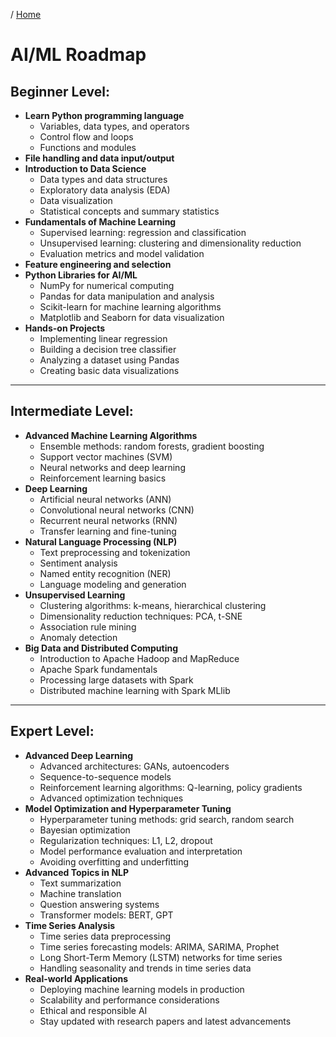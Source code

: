 / [Home](index.md)

# AI/ML Roadmap

## Beginner Level:
- **Learn Python programming language**
  - Variables, data types, and operators
  - Control flow and loops
  - Functions and modules
- **File handling and data input/output**
- **Introduction to Data Science**
  - Data types and data structures
  - Exploratory data analysis (EDA)
  - Data visualization
  - Statistical concepts and summary statistics
- **Fundamentals of Machine Learning**
  - Supervised learning: regression and classification
  - Unsupervised learning: clustering and dimensionality reduction
  - Evaluation metrics and model validation
- **Feature engineering and selection**
- **Python Libraries for AI/ML**
  - NumPy for numerical computing
  - Pandas for data manipulation and analysis
  - Scikit-learn for machine learning algorithms
  - Matplotlib and Seaborn for data visualization
- **Hands-on Projects**
  - Implementing linear regression
  - Building a decision tree classifier
  - Analyzing a dataset using Pandas
  - Creating basic data visualizations

---

## Intermediate Level:
- **Advanced Machine Learning Algorithms**
  - Ensemble methods: random forests, gradient boosting
  - Support vector machines (SVM)
  - Neural networks and deep learning
  - Reinforcement learning basics
- **Deep Learning**
  - Artificial neural networks (ANN)
  - Convolutional neural networks (CNN)
  - Recurrent neural networks (RNN)
  - Transfer learning and fine-tuning
- **Natural Language Processing (NLP)**
  - Text preprocessing and tokenization
  - Sentiment analysis
  - Named entity recognition (NER)
  - Language modeling and generation
- **Unsupervised Learning**
  - Clustering algorithms: k-means, hierarchical clustering
  - Dimensionality reduction techniques: PCA, t-SNE
  - Association rule mining
  - Anomaly detection
- **Big Data and Distributed Computing**
  - Introduction to Apache Hadoop and MapReduce
  - Apache Spark fundamentals
  - Processing large datasets with Spark
  - Distributed machine learning with Spark MLlib

---

## Expert Level:
- **Advanced Deep Learning**
  - Advanced architectures: GANs, autoencoders
  - Sequence-to-sequence models
  - Reinforcement learning algorithms: Q-learning, policy gradients
  - Advanced optimization techniques
- **Model Optimization and Hyperparameter Tuning**
  - Hyperparameter tuning methods: grid search, random search
  - Bayesian optimization
  - Regularization techniques: L1, L2, dropout
  - Model performance evaluation and interpretation
  - Avoiding overfitting and underfitting
- **Advanced Topics in NLP**
  - Text summarization
  - Machine translation
  - Question answering systems
  - Transformer models: BERT, GPT
- **Time Series Analysis**
  - Time series data preprocessing
  - Time series forecasting models: ARIMA, SARIMA, Prophet
  - Long Short-Term Memory (LSTM) networks for time series
  - Handling seasonality and trends in time series data
- **Real-world Applications**
  - Deploying machine learning models in production
  - Scalability and performance considerations
  - Ethical and responsible AI
  - Stay updated with research papers and latest advancements
